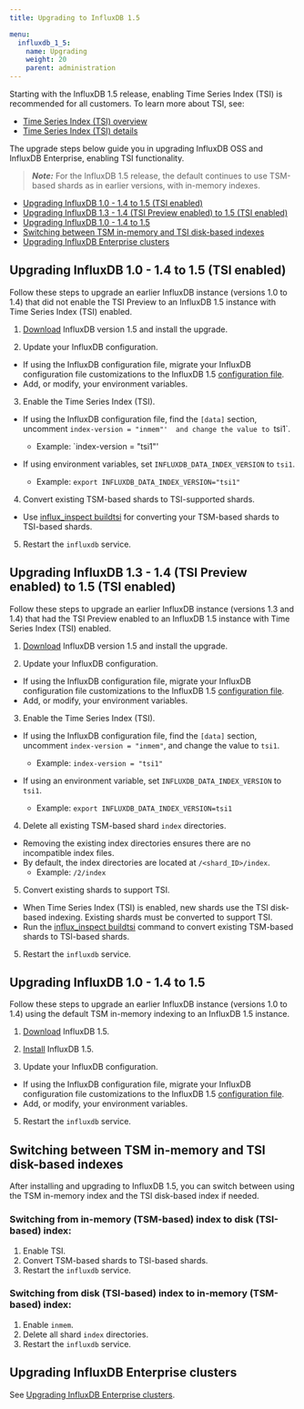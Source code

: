 ```yaml
---
title: Upgrading to InfluxDB 1.5

menu:
  influxdb_1_5:
    name: Upgrading
    weight: 20
    parent: administration
---
```



  Starting with the InfluxDB 1.5 release, enabling Time Series Index (TSI) is recommended for all customers. To learn more about TSI, see:

  * [Time Series Index (TSI) overview](/influxdb/v1.5/concepts/time-series-index/)
  * [Time Series Index (TSI) details](/influxdb/v1.5/concepts/tsi-details/)

The upgrade steps below guide you in upgrading InfluxDB OSS and InfluxDB Enterprise, enabling TSI functionality.

> ***Note:*** For the InfluxDB 1.5 release, the default continues to use TSM-based shards as in earlier versions, with in-memory indexes.

* [Upgrading InfluxDB 1.0 - 1.4 to 1.5 (TSI enabled)](#upgrading-influxdb-1-0-1-4-to-1-5-tsi-enabled)
* [Upgrading InfluxDB 1.3 - 1.4 (TSI Preview enabled) to 1.5 (TSI enabled)](#upgrading-influxdb-1-3-1-4-tsi-preview-enabled-to-1-5-tsi-enabled)
* [Upgrading InfluxDB 1.0 - 1.4 to 1.5](#upgrading-influxdb-1-0-1-4-to-1-5)
* [Switching between TSM in-memory and TSI disk-based indexes](#switching-between-tsm-in-memory-and-tsi-disk-based-indexes)
* [Upgrading InfluxDB Enterprise clusters](#upgrading-influxdb-enterprise-clusters)

## Upgrading InfluxDB 1.0 - 1.4 to 1.5 (TSI enabled)

Follow these steps to upgrade an earlier InfluxDB instance (versions 1.0 to 1.4) that did not enable the TSI Preview to an InfluxDB 1.5 instance with Time Series Index (TSI) enabled.

1. [Download](https://influxdata.com/downloads/#influxdb) InfluxDB version
1.5 and install the upgrade.

2. Update your InfluxDB configuration.

  - If using the InfluxDB configuration file, migrate your InfluxDB configuration file customizations to the InfluxDB 1.5 [configuration file](/influxdb/v1.5/administration/config/).
  - Add, or modify, your environment variables.

3. Enable the Time Series Index (TSI).

  -  If using the InfluxDB configuration file, find the `[data]` section, uncomment `index-version = "inmem"'  and change the value to `tsi1`.
      - Example: `index-version = "tsi1"'

  - If using environment variables, set `INFLUXDB_DATA_INDEX_VERSION` to `tsi1`.
      - Example: `export INFLUXDB_DATA_INDEX_VERSION="tsi1"`

4. Convert existing TSM-based shards to TSI-supported shards.

  - Use [influx_inspect buildtsi](/influxdb/v1.5/tools/influx_inspect/#influx_inspect-buildtsi) for converting your TSM-based shards to TSI-based shards.


5. Restart the `influxdb` service.

## Upgrading InfluxDB 1.3 - 1.4 (TSI Preview enabled) to 1.5 (TSI enabled)

Follow these steps to upgrade an earlier InfluxDB instance (versions 1.3 and 1.4) that had the TSI Preview enabled to an InfluxDB 1.5 instance with Time Series Index (TSI) enabled.

1. [Download](https://influxdata.com/downloads/#influxdb) InfluxDB version
1.5 and install the upgrade.

2. Update your InfluxDB configuration.

- If using the InfluxDB configuration file, migrate your InfluxDB configuration file customizations to the InfluxDB 1.5 [configuration file](/influxdb/v1.5/administration/config/).
- Add, or modify, your environment variables.

3. Enable the Time Series Index (TSI).

-  If using the InfluxDB configuration file, find the `[data]` section, uncomment `index-version = "inmem"`,  and change the value to `tsi1`.
    - Example: `index-version = "tsi1"`

- If using an environment variable, set `INFLUXDB_DATA_INDEX_VERSION` to `tsi1`.
    - Example: `export INFLUXDB_DATA_INDEX_VERSION=tsi1`

4. Delete all existing TSM-based shard `index` directories.

  - Removing the existing index directories ensures there are no incompatible index files.
  - By default, the index directories are located at `/<shard_ID>/index`.
    - Example: `/2/index`

5. Convert existing shards to support TSI.

  - When Time Series Index (TSI) is enabled, new shards use the TSI disk-based indexing. Existing shards must be converted to support TSI.
  - Run the [influx_inspect buildtsi](/influxdb/v1.5/tools/influx_inspect/#influx_inspect-buildtsi) command to convert existing TSM-based shards to TSI-based shards.

5. Restart the `influxdb` service.

## Upgrading InfluxDB 1.0 - 1.4 to 1.5

Follow these steps to upgrade an earlier InfluxDB instance (versions 1.0 to 1.4) using the default TSM in-memory indexing to an InfluxDB 1.5 instance.

1. [Download](https://influxdata.com/downloads/#influxdb) InfluxDB 1.5.

2. [Install](/influxdb/v1.5/introduction/installation) InfluxDB 1.5.

2. Update your InfluxDB configuration.

- If using the InfluxDB configuration file, migrate your InfluxDB configuration file customizations to the InfluxDB 1.5 [configuration file](/influxdb/v1.5/administration/config/).
- Add, or modify, your environment variables.

5. Restart the `influxdb` service.


## Switching between TSM in-memory and TSI disk-based indexes

After installing and upgrading to InfluxDB 1.5, you can switch between using the TSM in-memory index and the TSI disk-based index if needed.

### Switching from in-memory (TSM-based) index to disk (TSI-based) index:

1. Enable TSI.
2. Convert TSM-based shards to TSI-based shards.
3. Restart the `influxdb` service.

### Switching from disk (TSI-based) index to in-memory (TSM-based) index:

1. Enable `inmem`.
2. Delete all shard `index` directories.
3. Restart the `influxdb` service.

## Upgrading InfluxDB Enterprise clusters

See [Upgrading InfluxDB Enterprise clusters](/enterprise_influxdb/v1.5/administration/upgrading/).
